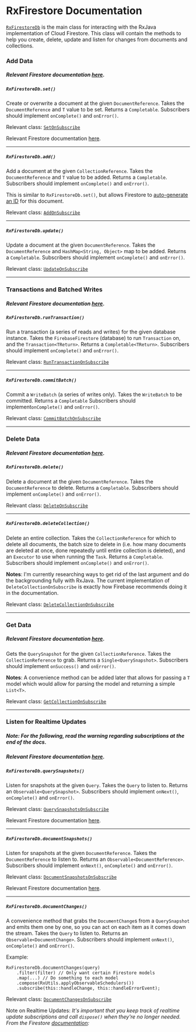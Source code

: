 # RxFirestore Documentation

[`RxFirestoreDb`](https://github.com/btrautmann/RxFirestore/blob/master/rxfirestore/src/main/java/com/oakwoodsc/rxfirestore/RxFirestoreDb.java) is the main class for interacting with the RxJava implementation of Cloud Firestore. This class will contain the methods to help you create, delete, update and listen for changes from documents and collections.

### Add Data
##### Relevant Firestore documentation [here](https://firebase.google.com/docs/firestore/manage-data/add-data).
##### `RxFirestoreDb.set()`
Create or overwrite a document at the given `DocumentReference`. Takes the `DocumentReference` and `T` value to be set. Returns a `Completable`. Subscribers should implement `onComplete()` and `onError()`.

Relevant class: [`SetOnSubscribe`](https://github.com/btrautmann/RxFirestore/blob/master/rxfirestore/src/main/java/com/oakwoodsc/rxfirestore/SetOnSubscribe.java)

Relevant Firestore documentation [here](https://firebase.google.com/docs/firestore/manage-data/add-data).

***

##### `RxFirestoreDb.add()`
Add a document at the given `CollectionReference`. Takes the `DocumentReference` and `T` value to be added. Returns a `Completable`. Subscribers should implement `onComplete()` and `onError()`.

This is similar to `RxFirestoreDb.set()`, but allows Firestore to [auto-generate an ID]() for this document.

Relevant class: [`AddOnSubscribe`](https://github.com/btrautmann/RxFirestore/blob/master/rxfirestore/src/main/java/com/oakwoodsc/rxfirestore/AddOnSubscribe.java)

***

##### `RxFirestoreDb.update()`
Update a document at the given `DocumentReference`. Takes the `DocumentReference` and `HashMap<String, Object>` map to be added. Returns a `Completable`. Subscribers should implement `onComplete()` and `onError()`.

Relevant class: [`UpdateOnSubscribe`](https://github.com/btrautmann/RxFirestore/blob/master/rxfirestore/src/main/java/com/oakwoodsc/rxfirestore/UpdateOnSubscribe.java)

***

### Transactions and Batched Writes
##### Relevant Firestore documentation [here](https://firebase.google.com/docs/firestore/manage-data/transactions).
##### `RxFirestoreDb.runTransaction()`
Run a transaction (a series of reads and writes) for the given database instance. Takes the `FirebaseFirestore` (database) to run `Transaction` on, and the `Transaction<TReturn>`. Returns a `Completable<TReturn>`. Subscribers should implement `onComplete()` and `onError()`.

Relevant class: [`RunTransactionOnSubscribe`](https://github.com/btrautmann/RxFirestore/blob/master/rxfirestore/src/main/java/com/oakwoodsc/rxfirestore/RunTransactionOnSubscribe.java)

***

##### `RxFirestoreDb.commitBatch()`
Commit a `WriteBatch` (a series of writes only). Takes the `WriteBatch` to be committed. Returns a `Completable` Subscribers should implement`onComplete()` and `onError()`.

Relevant class: [`CommitBatchOnSubscribe`](https://github.com/btrautmann/RxFirestore/blob/master/rxfirestore/src/main/java/com/oakwoodsc/rxfirestore/CommitBatchOnSubscribe.java)

***

### Delete Data
##### Relevant Firestore documentation [here](https://firebase.google.com/docs/firestore/manage-data/delete-data).
##### `RxFirestoreDb.delete()`
Delete a document at the given `DocumentReference`. Takes the `DocumentReference` to delete. Returns a `Completable`. Subscribers should implement `onComplete()` and `onError()`.

Relevant class: [`DeleteOnSubscribe`](https://github.com/btrautmann/RxFirestore/blob/master/rxfirestore/src/main/java/com/oakwoodsc/rxfirestore/DeleteOnSubscribe.java)

***

##### `RxFirestoreDb.deleteCollection()`
Delete an entire collection. Takes the `CollectionReference` for which to delete all documents, the batch size to delete in (i.e. how many documents are deleted at once, done repeatedly until entire collection is deleted), and an `Executor` to use when running the `Task`. Returns a `Completable`. Subscribers should implement `onComplete()` and `onError()`.

**Notes**: I'm currently researching ways to get rid of the last argument and do the backgrounding fully with RxJava. The current implementation of `DeleteCollectionOnSubscribe` is exactly how Firebase recommends doing it in the documentation.

Relevant class: [`DeleteCollectionOnSubscribe`](https://github.com/btrautmann/RxFirestore/blob/master/rxfirestore/src/main/java/com/oakwoodsc/rxfirestore/DeleteCollectionOnSubscribe.java)

***

### Get Data
##### Relevant Firestore documentation [here](https://firebase.google.com/docs/firestore/query-data/get-data).
Gets the `QuerySnapshot` for the given `CollectionReference`. Takes the `CollectionReference` to grab. Returns a `Single<QuerySnapshot>`. Subscribers should implement `onSuccess()` and `onError()`.

**Notes**: A convenience method can be added later that allows for passing a `T` model which would allow for parsing the model and returning a simple `List<T>`.

Relevant class: [`GetCollectionOnSubscribe`](https://github.com/btrautmann/RxFirestore/blob/master/rxfirestore/src/main/java/com/oakwoodsc/rxfirestore/GetCollectionOnSubscribe.java)

***

### Listen for Realtime Updates
##### Note: For the following, read the warning regarding subscriptions at the end of the docs.
##### Relevant Firestore documentation [here](https://firebase.google.com/docs/firestore/query-data/listen).

##### `RxFirestoreDb.querySnapshots()`

Listen for snapshots at the given `Query`. Takes the `Query` to listen to. Returns an `Observable<QuerySnapshot>`. Subscribers should implement `onNext()`, `onComplete()` and `onError()`.

Relevant class: [`QuerySnapshotsOnSubscribe`](https://github.com/btrautmann/RxFirestore/blob/master/rxfirestore/src/main/java/com/oakwoodsc/rxfirestore/QuerySnapshotsOnSubscribe.java)

Relevant Firestore documentation [here](https://firebase.google.com/docs/firestore/query-data/listen).

***
##### `RxFirestoreDb.documentSnapshots()`
Listen for snapshots at the given `DocumentReference`. Takes the `DocumentReference` to listen to. Returns an `Observable<DocumentReference>`. Subscribers should implement `onNext()`, `onComplete()` and `onError()`.

Relevant class: [`DocumentSnapshotsOnSubscribe`](https://github.com/btrautmann/RxFirestore/blob/master/rxfirestore/src/main/java/com/oakwoodsc/rxfirestore/DocumentSnapshotsOnSubscribe.java)

Relevant Firestore documentation [here](https://firebase.google.com/docs/firestore/query-data/listen).

***
##### `RxFirestoreDb.documentChanges()`

A convenience method that grabs the `DocumentChange`s from a `QuerySnapshot` and emits them one by one, so you can act on each item as it comes down the stream. Takes the `Query` to listen to. Returns an `Observable<DocumentChange>`. Subscribers should implement `onNext()`, `onComplete()` and `onError()`.

Example:
```
RxFirestoreDb.documentChanges(query)
    .filter(filter) // Only want certain Firestore models
    .map(...) // Do something to each model
    .compose(RxUtils.applyObservableSchedulers())
    .subscribe(this::handleChange, this::handleErrorEvent);
```

Relevant class: [`DocumentChangesOnSubscribe`](https://github.com/btrautmann/RxFirestore/blob/master/rxfirestore/src/main/java/com/oakwoodsc/rxfirestore/DocumentChangesOnSubscribe.java)


Note on Realtime Updates: _It's important that you keep track of realtime update subscriptions and call `dispose()` when they're no longer needed. From the Firestore [documentation](https://firebase.google.com/docs/firestore/query-data/listen):_
